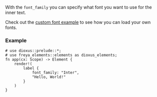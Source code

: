 With the `font_family` you can specify what font you want to use for the inner text.

Check out the [custom font example](https://github.com/marc2332/freya/blob/main/examples/custom_font.rs)
to see how you can load your own fonts.

<!-- TODO: Example of checking if a font exists with skia_safe -->

### Example

```rust, no_run
# use dioxus::prelude::*;
# use freya_elements::elements as dioxus_elements;
fn app(cx: Scope) -> Element {
    render!(
        label {
            font_family: "Inter",
            "Hello, World!"
        }
    )
}
```
